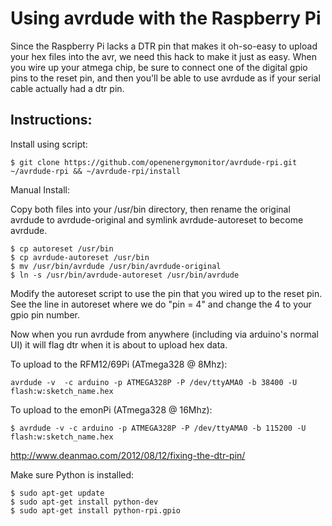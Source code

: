 Using avrdude with the Raspberry Pi
===================================

Since the Raspberry Pi lacks a DTR pin that makes it oh-so-easy to upload your hex files into
the avr, we need this hack to make it just as easy.  When you wire up your atmega chip, be sure
to connect one of the digital gpio pins to the reset pin, and then you'll be able to use avrdude
as if your serial cable actually had a dtr pin.

Instructions:
-------------

Install using script:

    $ git clone https://github.com/openenergymonitor/avrdude-rpi.git ~/avrdude-rpi && ~/avrdude-rpi/install


Manual Install: 

Copy both files into your /usr/bin directory, then rename the original avrdude to avrdude-original
and symlink avrdude-autoreset to become avrdude.

    $ cp autoreset /usr/bin
    $ cp avrdude-autoreset /usr/bin
    $ mv /usr/bin/avrdude /usr/bin/avrdude-original
    $ ln -s /usr/bin/avrdude-autoreset /usr/bin/avrdude

Modify the autoreset script to use the pin that you wired up to the reset pin.  See the line in
autoreset where we do "pin = 4" and change the 4 to your gpio pin number.

Now when you run avrdude from anywhere (including via arduino's normal UI) it will flag dtr when
it is about to upload hex data.

To upload to the RFM12/69Pi (ATmega328 @ 8Mhz):

    avrdude -v  -c arduino -p ATMEGA328P -P /dev/ttyAMA0 -b 38400 -U flash:w:sketch_name.hex

To upload to the emonPi (ATmega328 @ 16Mhz): 

    $ avrdude -v -c arduino -p ATMEGA328P -P /dev/ttyAMA0 -b 115200 -U flash:w:sketch_name.hex

http://www.deanmao.com/2012/08/12/fixing-the-dtr-pin/

Make sure Python is installed:

    $ sudo apt-get update
    $ sudo apt-get install python-dev
    $ sudo apt-get install python-rpi.gpio

